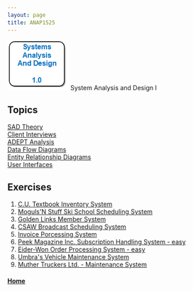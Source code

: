 ```yaml
---
layout: page
title: ANAP1525
---
```

![anap1525-icon.png](anap1525-icon.png) System Analysis and Design I

## Topics
[SAD Theory](sad-theory/)<br>
[Client Interviews](interviews/)<br>
[ADEPT Analysis](adept/)<br>
[Data Flow Diagrams](dfd/)<br>
[Entity Relationship Diagrams](erd/)<br>
[User Interfaces](interfaces/)

## Exercises
1. [C.U. Textbook Inventory System](exercises/textbooks.md)
2. [Moguls'N Stuff Ski School Scheduling System](exercises/ski-school.md)
3. [Golden Links Member System](exercises/golden-links.md)
4. [CSAW Broadcast Scheduling System](exercises/csaw.md)
5. [Invoice Porcessing System](exercises/invoices.md)
6. [Peek Magazine Inc. Subscription Handling System - easy](exercises/peek.md)
7. [Eider-Won Order Processing System - easy](exercises/eider-won.md)
8. [Umbra's Vehicle Maintenance System](exercises/umbra.md)
9. [Muther Truckers Ltd. - Maintenance System](exercises/truckers.md)

#### [Home](../)